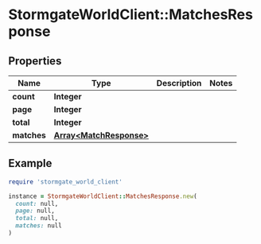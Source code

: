 # StormgateWorldClient::MatchesResponse

## Properties

| Name | Type | Description | Notes |
| ---- | ---- | ----------- | ----- |
| **count** | **Integer** |  |  |
| **page** | **Integer** |  |  |
| **total** | **Integer** |  |  |
| **matches** | [**Array&lt;MatchResponse&gt;**](MatchResponse.md) |  |  |

## Example

```ruby
require 'stormgate_world_client'

instance = StormgateWorldClient::MatchesResponse.new(
  count: null,
  page: null,
  total: null,
  matches: null
)
```

